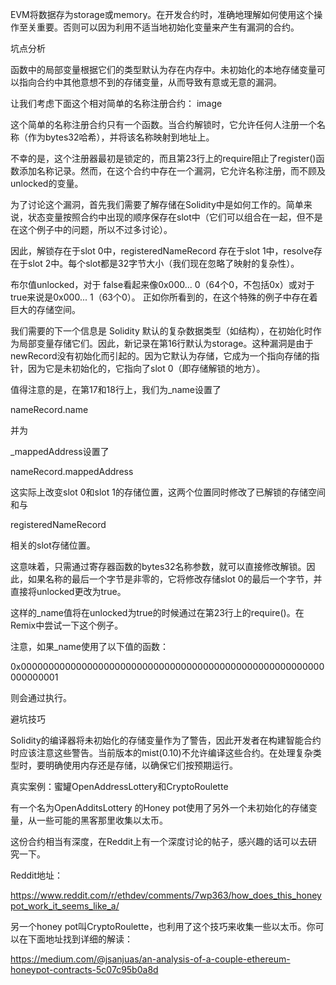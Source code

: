 EVM将数据存为storage或memory。在开发合约时，准确地理解如何使用这个操作至关重要。否则可以因为利用不适当地初始化变量来产生有漏洞的合约。

坑点分析

函数中的局部变量根据它们的类型默认为存在内存中。未初始化的本地存储变量可以指向合约中其他意想不到的存储变量，从而导致有意或无意的漏洞。

让我们考虑下面这个相对简单的名称注册合约：
image

这个简单的名称注册合约只有一个函数。当合约解锁时，它允许任何人注册一个名称（作为bytes32哈希），并将该名称映射到地址上。

不幸的是，这个注册器最初是锁定的，而且第23行上的require阻止了register()函数添加名称记录。然而，在这个合约中存在一个漏洞，它允许名称注册，而不顾及unlocked的变量。

为了讨论这个漏洞，首先我们需要了解存储在Solidity中是如何工作的。简单来说，状态变量按照合约中出现的顺序保存在slot中（它们可以组合在一起，但不是在这个例子中的问题，所以不过多讨论）。

因此，解锁存在于slot 0中，registeredNameRecord 存在于slot 1中，resolve存在于slot 2中。每个slot都是32字节大小（我们现在忽略了映射的复杂性）。

布尔值unlocked，对于 false看起来像0x000... 0（64个0，不包括0x）或对于true来说是0x000... 1（63个0）。 正如你所看到的，在这个特殊的例子中存在着巨大的存储空间。

我们需要的下一个信息是 Solidity 默认的复杂数据类型（如结构），在初始化时作为局部变量存储它们。因此，新记录在第16行默认为storage。这种漏洞是由于newRecord没有初始化而引起的。因为它默认为存储，它成为一个指向存储的指针，因为它是未初始化的，它指向了slot 0（即存储解锁的地方）。

值得注意的是，在第17和18行上，我们为_name设置了

nameRecord.name

并为

_mappedAddress设置了

nameRecord.mappedAddress

这实际上改变slot 0和slot 1的存储位置，这两个位置同时修改了已解锁的存储空间和与

registeredNameRecord

相关的slot存储位置。

这意味着，只需通过寄存器函数的bytes32名称参数，就可以直接修改解锁。因此，如果名称的最后一个字节是非零的，它将修改存储slot 0的最后一个字节，并直接将unlocked更改为true。

这样的_name值将在unlocked为true的时候通过在第23行上的require()。在Remix中尝试一下这个例子。

注意，如果_name使用了以下值的函数：

0x0000000000000000000000000000000000000000000000000000000000000001

则会通过执行。

避坑技巧

Solidity的编译器将未初始化的存储变量作为了警告，因此开发者在构建智能合约时应该注意这些警告。当前版本的mist(0.10)不允许编译这些合约。在处理复杂类型时，要明确使用内存还是存储，以确保它们按预期运行。

真实案例：蜜罐OpenAddressLottery和CryptoRoulette

有一个名为OpenAdditsLottery 的Honey pot使用了另外一个未初始化的存储变量，从一些可能的黑客那里收集以太币。

这份合约相当有深度，在Reddit上有一个深度讨论的帖子，感兴趣的话可以去研究一下。

Reddit地址：

https://www.reddit.com/r/ethdev/comments/7wp363/how_does_this_honeypot_work_it_seems_like_a/

另一个honey pot叫CryptoRoulette，也利用了这个技巧来收集一些以太币。你可以在下面地址找到详细的解读：

https://medium.com/@jsanjuas/an-analysis-of-a-couple-ethereum-honeypot-contracts-5c07c95b0a8d

